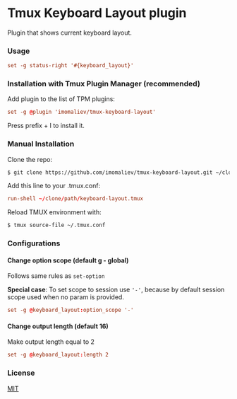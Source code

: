 # Tmux Keyboard Layout plugin

Plugin that shows current keyboard layout.

### Usage

```tmux.conf
set -g status-right '#{keyboard_layout}'
```

### Installation with Tmux Plugin Manager (recommended)

Add plugin to the list of TPM plugins:

```tmux.conf
set -g @plugin 'imomaliev/tmux-keyboard-layout'
```

Press prefix + I to install it.

### Manual Installation

Clone the repo:

```bash
$ git clone https://github.com/imomaliev/tmux-keyboard-layout.git ~/clone/path
```

Add this line to your .tmux.conf:

```tmux.conf
run-shell ~/clone/path/keyboard-layout.tmux
```

Reload TMUX environment with:

```bash
$ tmux source-file ~/.tmux.conf
```

### Configurations

#### Change option scope (default g - global)

Follows same rules as `set-option`

**Special case**: To set scope to session use `'-'`, because by default session scope used when no param is provided.

```tmux.conf
set -g @keyboard_layout:option_scope '-'
```

#### Change output length (default 16)

Make output length equal to 2

```tmux.conf
set -g @keyboard_layout:length 2
```

### License

[MIT](LICENSE)
